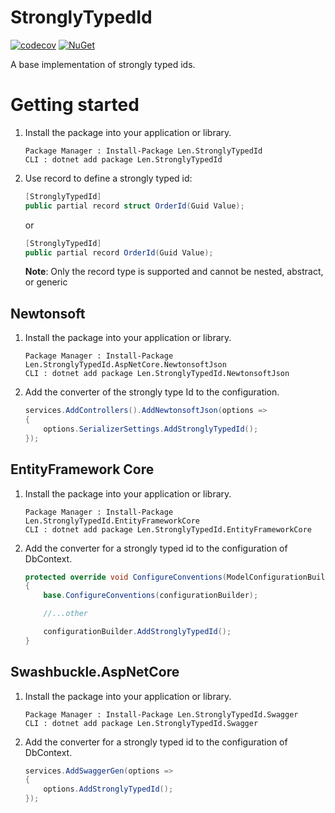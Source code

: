 # StronglyTypedId
[![codecov][badge-codecov]](https://codecov.io/gh/LenFon/StronglyTypedId)
[![NuGet][badge-nuget]][nuget-package]

A base implementation of strongly typed ids.
# Getting started
1. Install the package into your application or library.

    ```
    Package Manager : Install-Package Len.StronglyTypedId
    CLI : dotnet add package Len.StronglyTypedId 
    ```
2. Use record to define a strongly typed id:
    ```C#
    [StronglyTypedId]
    public partial record struct OrderId(Guid Value);
    ```
    or
    ```C#
    [StronglyTypedId]
    public partial record OrderId(Guid Value);
    ```
    **Note**: Only the record type is supported and cannot be nested, abstract, or generic

## Newtonsoft

1. Install the package into your application or library.

    ```
    Package Manager : Install-Package Len.StronglyTypedId.AspNetCore.NewtonsoftJson
    CLI : dotnet add package Len.StronglyTypedId.NewtonsoftJson
    ```

2.  Add the converter of the strongly type Id to the configuration.

    ```C#
    services.AddControllers().AddNewtonsoftJson(options =>
    {
        options.SerializerSettings.AddStronglyTypedId();
    });
    ```

## EntityFramework Core
1. Install the package into your application or library.

    ```
    Package Manager : Install-Package Len.StronglyTypedId.EntityFrameworkCore
    CLI : dotnet add package Len.StronglyTypedId.EntityFrameworkCore 
    ```

2.  Add the converter for a strongly typed id to the configuration of DbContext.

    ```C#
    protected override void ConfigureConventions(ModelConfigurationBuilder configurationBuilder)
    {
        base.ConfigureConventions(configurationBuilder);

        //...other

        configurationBuilder.AddStronglyTypedId();
    }
    ```
## Swashbuckle.AspNetCore
1. Install the package into your application or library.

    ```
    Package Manager : Install-Package Len.StronglyTypedId.Swagger
    CLI : dotnet add package Len.StronglyTypedId.Swagger
    ```

2.  Add the converter for a strongly typed id to the configuration of DbContext.

    ```C#
    services.AddSwaggerGen(options =>
    {
        options.AddStronglyTypedId();
    });
    ```

[nuget-package]: https://www.nuget.org/packages/Len.StronglyTypedId/
[badge-nuget]: https://img.shields.io/nuget/v/Len.StronglyTypedId.svg
[badge-codecov]: https://codecov.io/github/LenFon/StronglyTypedId/branch/master/graph/badge.svg?token=S3PBV7W190
